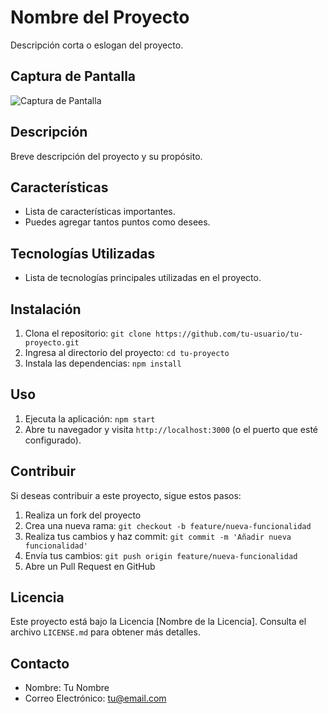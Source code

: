 # Nombre del Proyecto

Descripción corta o eslogan del proyecto.

## Captura de Pantalla

![Captura de Pantalla](ruta/a/tu/captura-de-pantalla.png)

## Descripción

Breve descripción del proyecto y su propósito.

## Características

- Lista de características importantes.
- Puedes agregar tantos puntos como desees.

## Tecnologías Utilizadas

- Lista de tecnologías principales utilizadas en el proyecto.

## Instalación

1. Clona el repositorio: `git clone https://github.com/tu-usuario/tu-proyecto.git`
2. Ingresa al directorio del proyecto: `cd tu-proyecto`
3. Instala las dependencias: `npm install`

## Uso

1. Ejecuta la aplicación: `npm start`
2. Abre tu navegador y visita `http://localhost:3000` (o el puerto que esté configurado).

## Contribuir

Si deseas contribuir a este proyecto, sigue estos pasos:

1. Realiza un fork del proyecto
2. Crea una nueva rama: `git checkout -b feature/nueva-funcionalidad`
3. Realiza tus cambios y haz commit: `git commit -m 'Añadir nueva funcionalidad'`
4. Envía tus cambios: `git push origin feature/nueva-funcionalidad`
5. Abre un Pull Request en GitHub

## Licencia

Este proyecto está bajo la Licencia [Nombre de la Licencia]. Consulta el archivo `LICENSE.md` para obtener más detalles.

## Contacto

- Nombre: Tu Nombre
- Correo Electrónico: tu@email.com

